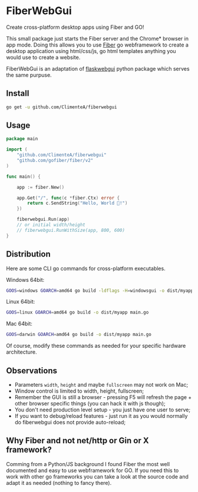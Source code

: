 # FiberWebGui

Create cross-platform desktop apps using Fiber and GO! 

This small package just starts the Fiber server and the Chrome* browser in app mode. Doing this allows you to use [Fiber](https://github.com/gofiber/fiber) go webframework to create a desktop application using html/css/js, go html templates anything you would use to create a website.

FiberWebGui is an adaptation of [flaskwebgui](https://github.com/ClimenteA/flaskwebgui) python package which serves the same purpuse.


## Install

```bash
go get -u github.com/ClimenteA/fiberwebgui
```

## Usage

```go
package main

import (
	"github.com/ClimenteA/fiberwebgui"
	"github.com/gofiber/fiber/v2"
)

func main() {

	app := fiber.New()

	app.Get("/", func(c *fiber.Ctx) error {
		return c.SendString("Hello, World 👋!")
	})

	fiberwebgui.Run(app)
	// or initial width/height
	// fiberwebgui.RunWithSize(app, 800, 600)
}

```

## Distribution

Here are some CLI go commands for cross-platform executables.

Windows 64bit:
```bash
GOOS=windows GOARCH=amd64 go build -ldflags -H=windowsgui -o dist/myapp.exe main.go
```

Linux 64bit:
```bash
GOOS=linux GOARCH=amd64 go build -o dist/myapp main.go
```

Mac 64bit:
```bash
GOOS=darwin GOARCH=amd64 go build -o dist/myapp main.go
```

Of course, modify these commands as needed for your specific hardware architecture.

## Observations

- Parameters `width`, `height` and maybe `fullscreen` may not work on Mac;
- Window control is limited to width, height, fullscreen;
- Remember the GUI is still a browser - pressing F5 will refresh the page + other browser specific things (you can hack it with js though);
- You don't need production level setup - you just have one user to serve;
- If you want to debug/reload features - just run it as you would normally do fiberwebgui does not provide auto-reload;


## Why Fiber and not net/http or Gin or X framework? 
Comming from a Python/JS background I found Fiber the most well documented and easy to use webframework for GO. If you need this to work with other go frameworks you can take a look at the source code and adapt it as needed (nothing to fancy there).
